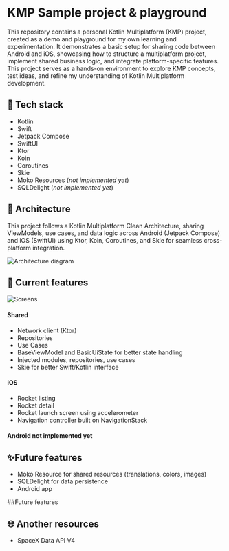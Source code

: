 # KMP Sample project & playground

This repository contains a personal Kotlin Multiplatform (KMP) project, created as a demo and playground for my own learning and experimentation. It demonstrates a basic setup for sharing code between Android and iOS, showcasing how to structure a multiplatform project, implement shared business logic, and integrate platform-specific features. This project serves as a hands-on environment to explore KMP concepts, test ideas, and refine my understanding of Kotlin Multiplatform development.

## 🔨 Tech stack

- Kotlin
- Swift
- Jetpack Compose
- SwiftUI
- Ktor
- Koin
- Coroutines
- Skie
- Moko Resources (<em>not implemented yet</em>)
- SQLDelight (<em>not implemented yet</em>)

## 🔨 Architecture

This project follows a Kotlin Multiplatform Clean Architecture, sharing ViewModels, use cases, and data logic across Android (Jetpack Compose) and iOS (SwiftUI) using Ktor, Koin, Coroutines, and Skie for seamless cross-platform integration.

![Architecture diagram](https://i.ibb.co/rRk4n6xZ/Untitled.png)


## 🚀 Current features

![Screens](https://i.ibb.co/x85cWYjd/screens.png)


#### Shared
- Network client (Ktor)
- Repositories
- Use Cases
- BaseViewModel and BasicUiState for better state handling
- Injected modules, repositories, use cases
- Skie for better Swift/Kotlin interface

#### iOS
- Rocket listing
- Rocket detail
- Rocket launch screen using accelerometer
- Navigation controller built on NavigationStack

#### Android not implemented yet

## ✨Future features

- Moko Resource for shared resources (translations, colors, images)
- SQLDelight for data persistence
- Android app

##Future features

## 🌐 Another resources

- SpaceX Data API V4